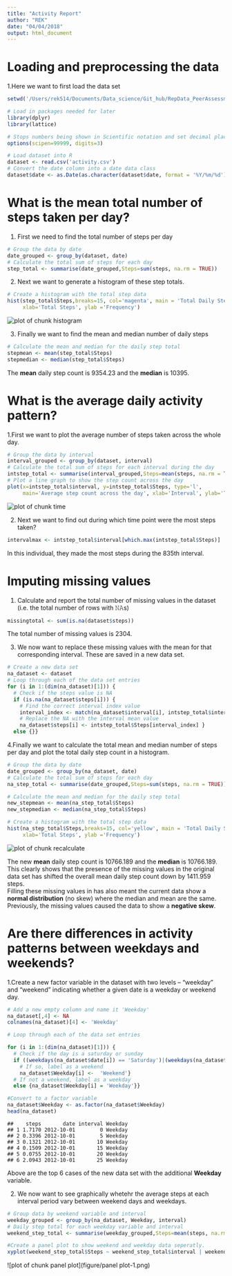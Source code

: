 ```yaml
---
title: "Activity Report"
author: "REK"
date: "04/04/2018"
output: html_document
---
```


# Loading and preprocessing the data  
1.Here we want to first load the data set  


```r
setwd('/Users/rek514/Documents/Data_science/Git_hub/RepData_PeerAssessment1')

# Load in packages needed for later
library(dplyr)
library(lattice)

# Stops numbers being shown in Scientific notation and set decimal places to 3
options(scipen=99999, digits=3)

# Load dataset into R
dataset <- read.csv('activity.csv')
# Convert the date column into a date data class
dataset$date <- as.Date(as.character(dataset$date, format = '%Y/%m/%d'))
```

# What is the mean total number of steps taken per day?

1. First we need to find the total number of steps per day

```r
# Group the data by date
date_grouped <- group_by(dataset, date)
# Calculate the total sum of steps for each day
step_total <- summarise(date_grouped,Steps=sum(steps, na.rm = TRUE))
```

2. Next we want to generate a histogram of these step totals.

```r
# Create a histogram with the total step data
hist(step_total$Steps,breaks=15, col='magenta', main = 'Total Daily Steps',
     xlab='Total Steps', ylab ='Frequency')
```

![plot of chunk histogram](figure/histogram-1.png)

3. Finally we want to find the mean and median number of daily steps

```r
# Calculate the mean and median for the daily step total
stepmean <- mean(step_total$Steps)
stepmedian <- median(step_total$Steps)
```
The  **mean** daily step count is 9354.23 and the **median** is 10395.


# What is the average daily activity pattern?
1.First we want to plot the average number of steps taken across the whole day.


```r
# Group the data by interval
interval_grouped <- group_by(dataset, interval)
# Calculate the total sum of steps for each interval during the day
intstep_total <- summarise(interval_grouped,Steps=mean(steps, na.rm = TRUE))
# Plot a line graph to show the step count across the day
plot(x=intstep_total$interval, y=intstep_total$Steps, type='l',
     main='Average step count across the day', xlab='Interval', ylab='Total Steps', lwd=2.5, col='blue')
```

![plot of chunk time](figure/time-1.png)

2. Next we want to find out during which time point were the most steps taken?

```r
intervalmax <- intstep_total$interval[which.max(intstep_total$Steps)]
```
In this individual, they made the most steps during the 835th interval.

# Imputing missing values

1. Calculate and report the total number of missing values in the dataset (i.e. the total number of rows with 𝙽𝙰s)

```r
missingtotal <- sum(is.na(dataset$steps))
```
The total number of missing values is 2304.

3. We now want to replace these missing values with the mean for that corresponding interval. These are saved in a new data set.

```r
# Create a new data set
na_dataset <- dataset
# Loop through each of the data set entries
for (i in 1:(dim(na_dataset)[1])) {
  # Check if the steps value is NA
  if (is.na(na_dataset$steps[i])) {
    # Find the correct interval index value
    interval_index <- match(na_dataset$interval[i], intstep_total$interval)
    # Replace the NA with the interval mean value
    na_dataset$steps[i] <- intstep_total$Steps[interval_index] }
  else {}}
```

4.Finally we want to calculate the total mean and median number of steps per day  and plot the total daily step count in a histogram.


```r
# Group the data by date
date_grouped <- group_by(na_dataset, date)
# Calculate the total sum of steps for each day
na_step_total <- summarise(date_grouped,Steps=sum(steps, na.rm = TRUE))

# Calculate the mean and median for the daily step total
new_stepmean <- mean(na_step_total$Steps)
new_stepmedian <- median(na_step_total$Steps)

# Create a histogram with the total step data
hist(na_step_total$Steps,breaks=15, col='yellow', main = 'Total Daily Steps',
     xlab='Total Steps', ylab ='Frequency')
```

![plot of chunk recalculate](figure/recalculate-1.png)

The new **mean** daily step count is 10766.189 and the **median** is 10766.189.  
This clearly shows that the presence of the missing values in the original data set has shifted the overall mean daily step count down by 1411.959 steps.   
Filling these missing values in has also meant the current data show a **normal distribution** (no skew) where the median and mean are the same. Previously, the missing values caused the data to show a **negative skew**.

# Are there differences in activity patterns between weekdays and weekends?

1.Create a new factor variable in the dataset with two levels – “weekday” and “weekend” indicating whether a given date is a weekday or weekend day.


```r
# Add a new empty column and name it 'Weekday'
na_dataset[,4] <- NA
colnames(na_dataset)[4] <- 'Weekday'

# Loop through each of the data set entries

for (i in 1:(dim(na_dataset)[1])) {
  # Check if the day is a saturday or sunday
  if ((weekdays(na_dataset$date[i]) == 'Saturday')|(weekdays(na_dataset$date[i]) == 'Sunday')){
    # If so, label as a weekend
    na_dataset$Weekday[i] <-  'Weekend'}
  # If not a weekend, label as a weekday
  else {na_dataset$Weekday[i] = 'Weekday'}}

#Convert to a factor variable
na_dataset$Weekday <- as.factor(na_dataset$Weekday)
head(na_dataset)
```

```
##    steps       date interval Weekday
## 1 1.7170 2012-10-01        0 Weekday
## 2 0.3396 2012-10-01        5 Weekday
## 3 0.1321 2012-10-01       10 Weekday
## 4 0.1509 2012-10-01       15 Weekday
## 5 0.0755 2012-10-01       20 Weekday
## 6 2.0943 2012-10-01       25 Weekday
```

Above are the top 6 cases of the new data set with the additional **Weekday** variable.

2. We now want to see graphically whetehr the average steps at each interval period vary between weekend days and weekdays.


```r
# Group data by weekend variable and interval
weekday_grouped <- group_by(na_dataset, Weekday, interval)
# Daily step total for each weekday variable and interval
weekend_step_total <- summarise(weekday_grouped,Steps=mean(steps, na.rm = TRUE))

#Create a panel plot to show weekend and weekday data seperatly.
xyplot(weekend_step_total$Steps ~ weekend_step_total$interval | weekend_step_total$Weekday, type='l', layout=c(1,2), xlab = 'Time Interval', ylab = 'Total Step Count', lwd=2.5, col='red', main='Daily Step Count for the Weekend and Weekdays')
```

![plot of chunk panel plot](figure/panel plot-1.png)

